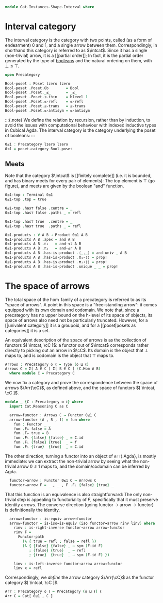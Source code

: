 <!--
```agda
open import Cat.Instances.Functor
open import Cat.Diagram.Terminal
open import Cat.Diagram.Product
open import Cat.Prelude

open import Data.Bool.Order
open import Data.Bool.Base

open import Order.Base
open import Order.Cat

import Order.Reasoning as Poset
```
-->

```agda
module Cat.Instances.Shape.Interval where
```

<!--
```agda
open is-product
open Terminal
open Product
open Functor
```
-->

# Interval category

The interval category is the category with two points, called (as a form
of endearment) $0$ and $1$, and a single arrow between them.
Correspondingly, in shorthand this category is referred to as $\intcat$.
Since it has a single (non-trivial) arrow, it is a [[partial order]]; In fact,
it is the partial order generated by the type of [booleans] and the natural
ordering on them, with $\bot \le \top$.

[booleans]: Data.Bool.html

```agda
open Precategory

Bool-poset : Poset lzero lzero
Bool-poset .Poset.Ob        = Bool
Bool-poset .Poset._≤_       = _≤_
Bool-poset .Poset.≤-thin    = hlevel 1
Bool-poset .Poset.≤-refl    = ≤-refl
Bool-poset .Poset.≤-trans   = ≤-trans
Bool-poset .Poset.≤-antisym = ≤-antisym
```

:::{.note}
We define the relation by recursion, rather than by induction, to avoid
the issues with computational behaviour with indexed inductive types in
Cubical Agda. The interval category is the category underlying the poset
of booleans:
:::

```agda
0≤1 : Precategory lzero lzero
0≤1 = poset→category Bool-poset
```

## Meets

Note that the category $\intcat$ is [[finitely complete]] (i.e. it is
bounded, and has binary meets for every pair of elements): The top
element is $\top$ (go figure), and meets are given by the boolean "and"
function.

```agda
0≤1-top : Terminal 0≤1
0≤1-top .top = true

0≤1-top .has⊤ false .centre = _
0≤1-top .has⊤ false .paths _ = refl

0≤1-top .has⊤ true  .centre = _
0≤1-top .has⊤ true  .paths _ = refl

0≤1-products : ∀ A B → Product 0≤1 A B
0≤1-products A B .apex = and A B
0≤1-products A B .π₁   = and-≤l A B
0≤1-products A B .π₂   = and-≤r A B
0≤1-products A B .has-is-product .⟨_,_⟩ = and-univ _ A B
0≤1-products A B .has-is-product .π₁∘⟨⟩ = prop!
0≤1-products A B .has-is-product .π₂∘⟨⟩ = prop!
0≤1-products A B .has-is-product .unique _ _ = prop!
```

# The space of arrows

The total space of the $\hom$ family of a precategory is referred to as
its "space of arrows". A point in this space is a "free-standing arrow":
it comes equipped with its own domain and codomain. We note that, since
a precategory has no upper bound on the h-level of its space of objects,
its space of arrows also need not be particularly truncated. However,
for a [[univalent category]] it is a groupoid, and for a [[poset|posets
as categories]] it is a set.

An equivalent description of the space of arrows is as the collection of
functors $[ \intcat, \cC ]$: a functor out of $\intcat$ corresponds
rather directly to picking out an arrow in $\cC$. Its domain is the
object that $\bot$ maps to, and is codomain is the object that $\top$
maps to.

<!--
```agda
private variable
  o ℓ : Level
```
-->

```agda
Arrows : Precategory o ℓ → Type (o ⊔ ℓ)
Arrows C = Σ[ A ∈ C ] Σ[ B ∈ C ] (C.Hom A B)
  where module C = Precategory C
```

<!--
```agda
module _ (C : Precategory o ℓ) where
  Hom→Arrow : {a b : Ob C} → Hom C a b → Arrows C
  Hom→Arrow f = _ , _ , f

  Arrows-path
    : {a b : Arrows C}
    → (p : a .fst ≡ b .fst)
    → (q : a .snd .fst ≡ b .snd .fst)
    → PathP (λ i → Hom C (p i) (q i)) (a .snd .snd) (b .snd .snd)
    → a ≡ b
  Arrows-path p q r i = p i , q i , r i
```
-->

We now fix a category and prove the correspondence between the space of
arrows $\Arr{\cC}$, as defined above, and the space of functors $[
\intcat, \cC ]$.

```agda
module _ {C : Precategory o ℓ} where
  import Cat.Reasoning C as C

  arrow→functor : Arrows C → Functor 0≤1 C
  arrow→functor (A , B , f) = fun where
    fun : Functor _ _
    fun .F₀ false = A
    fun .F₀ true = B
    fun .F₁ {false} {false} _ = C.id
    fun .F₁ {false} {true}  _ = f
    fun .F₁ {true}  {true}  _ = C.id
```

<!--
```agda
    fun .F-id {false} = refl
    fun .F-id {true} = refl
    fun .F-∘ {false} {false} {false} _ _ = sym (C.idl _)
    fun .F-∘ {false} {false} {true}  _ _ = sym (C.idr _)
    fun .F-∘ {false} {true}  {true}  _ _ = sym (C.idl _)
    fun .F-∘ {true}  {true}  {true}  _ _ = sym (C.idr _)
```
-->

The other direction, turning a functor into an object of `Arr`{.Agda},
is mostly immediate: we can extract the non-trivial arrow by seeing what
the non-trivial arrow $0 \le 1$ maps to, and the domain/codomain can be
inferred by Agda.

```agda
  functor→arrow : Functor 0≤1 C → Arrows C
  functor→arrow F = _ , _ , F .F₁ {false} {true} _
```

That this function is an equivalence is also straightforward: The only
non-trivial step is appealing to functoriality of $F$, specifically that
it must preserve identity arrows. The converse direction (going functor
→ arrow → functor) is definitionally the identity.

```agda
  arrow≃functor : is-equiv arrow→functor
  arrow≃functor = is-iso→is-equiv (iso functor→arrow rinv linv) where
    rinv : is-right-inverse functor→arrow arrow→functor
    rinv F =
      Functor-path
        (λ { true → refl ; false → refl })
        (λ { {false} {false} _ → sym (F-id F)
           ; {false} {true}  _ → refl
           ; {true}  {true}  _ → sym (F-id F) })

    linv : is-left-inverse functor→arrow arrow→functor
    linv x = refl
```

Correspondingly, we _define_ the arrow category $\Arr{\cC}$ as the
functor category $[ \intcat, \cC ]$.

```agda
Arr : Precategory o ℓ → Precategory (o ⊔ ℓ) ℓ
Arr C = Cat[ 0≤1 , C ]
```
